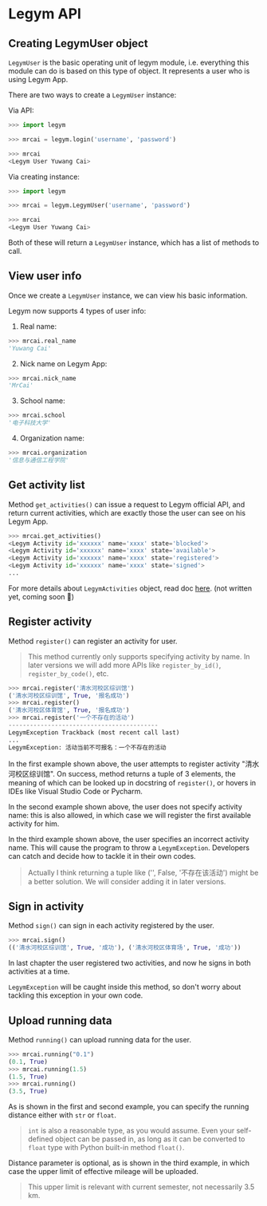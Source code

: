 # Legym API

## Creating LegymUser object

`LegymUser` is the basic operating unit of legym module, i.e. everything this module can do is based on this type of object. It represents a user who is using Legym App.

There are two ways to create a `LegymUser` instance:

Via API:

```Python
>>> import legym

>>> mrcai = legym.login('username', 'password')

>>> mrcai
<Legym User Yuwang Cai>
```

Via creating instance:

```Python
>>> import legym

>>> mrcai = legym.LegymUser('username', 'password')

>>> mrcai
<Legym User Yuwang Cai>
```

Both of these will return a `LegymUser` instance, which has a list of methods to call.

## View user info

Once we create a `LegymUser` instance, we can view his basic information.

Legym now supports 4 types of user info:

1. Real name:

```Python
>>> mrcai.real_name
'Yuwang Cai'
```

2. Nick name on Legym App:

```Python
>>> mrcai.nick_name
'MrCai'
```

3. School name:

```Python
>>> mrcai.school
'电子科技大学'
```

4. Organization name:

```Python
>>> mrcai.organization
'信息与通信工程学院'
```

## Get activity list

Method `get_activities()` can issue a request to Legym official API, and return current activities, which are exactly those the user can see on his Legym App.

```Python
>>> mrcai.get_activities()
<Legym Activity id='xxxxxx' name='xxxx' state='blocked'>
<Legym Activity id='xxxxxx' name='xxxx' state='available'>
<Legym Activity id='xxxxxx' name='xxxx' state='registered'>
<Legym Activity id='xxxxxx' name='xxxx' state='signed'>
...
```

For more details about `LegymActivities` object, read doc [here](https://www.bilibili.com/video/BV1ER4y1E7qn). (not written yet, coming soon 🥰)

## Register activity

Method `register()` can register an activity for user.

> This method currently only supports specifying activity by name. In later versions we will add more APIs like `register_by_id()`, `register_by_code()`, etc.

```Python
>>> mrcai.register('清水河校区综训馆')
('清水河校区综训馆', True, '报名成功')
>>> mrcai.register()
('清水河校区体育馆', True, '报名成功')
>>> mrcai.register('一个不存在的活动')
------------------------------------------
LegymException Trackback (most recent call last)
...
LegymException: 活动当前不可报名：一个不存在的活动
```

In the first example shown above, the user attempts to register activity "清水河校区综训馆". On success, method returns a tuple of 3 elements, the meaning of which can be looked up in docstring of `register()`, or hovers in IDEs like Visual Studio Code or Pycharm.

In the second example shown above, the user does not specify activity name: this is also allowed, in which case we will register the first available activity for him.

In the third example shown above, the user specifies an incorrect activity name. This will cause the program to throw a `LegymException`. Developers can catch and decide how to tackle it in their own codes.

> Actually I think returning a tuple like ('', False, '不存在该活动') might be a better solution. We will consider adding it in later versions.

## Sign in activity

Method `sign()` can sign in each activity registered by the user.

```Python
>>> mrcai.sign()
(('清水河校区综训馆', True, '成功'), ('清水河校区体育场', True, '成功'))
```

In last chapter the user registered two activities, and now he signs in both activities at a time.

`LegymException` will be caught inside this method, so don't worry about tackling this exception in your own code.

## Upload running data

Method `running()` can upload running data for the user.

```Python
>>> mrcai.running("0.1")
(0.1, True)
>>> mrcai.running(1.5)
(1.5, True)
>>> mrcai.running()
(3.5, True)
```

As is shown in the first and second example, you can specify the running distance either with `str` or `float`.

> `int` is also a reasonable type, as you would assume. Even your self-defined object can be passed in, as long as it can be converted to `float` type with Python built-in method `float()`.

Distance parameter is optional, as is shown in the third example, in which case the upper limit of effective mileage will be uploaded.

> This upper limit is relevant with current semester, not necessarily 3.5 km.
